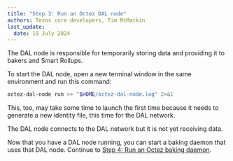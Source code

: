 ```yaml
---
title: "Step 3: Run an Octez DAL node"
authors: Tezos core developers, Tim McMackin
last_update:
  date: 19 July 2024
---
```


The DAL node is responsible for temporarily storing data and providing it to bakers and Smart Rollups.

To start the DAL node, open a new terminal window in the same environment and run this command:

```bash
octez-dal-node run >> "$HOME/octez-dal-node.log" 2>&1
```

This, too, may take some time to launch the first time because it needs to generate a new identity file, this time for the DAL network.

The DAL node connects to the DAL network but it is not yet receiving data.

Now that you have a DAL node running, you can start a baking daemon that uses that DAL node.
Continue to [Step 4: Run an Octez baking daemon](./run-baker).
